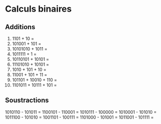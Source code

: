 # Calculs binaires

## Additions


1. 1101 + 10 =
2. 101001 + 101 =
3. 10101010 + 1011 =
4. 1011111 + 1 =
5. 10110101 + 10101 =
6. 11101010 + 10101 =
7. 1010 + 101 + 10 =
8. 11001 + 101 + 11 =
9. 101101 + 10010 + 110 =
10. 1101011 + 10111 + 101 =

## Soustractions


 1010110 - 101011 =
 1100101 - 110001 = 
 1010111 - 100000 =
 1010001 - 101010 = 
 1011100 - 101010 =
 1001101 - 100111 =
 1101000 - 101001 = 
 1011001 - 101111 = 
 
